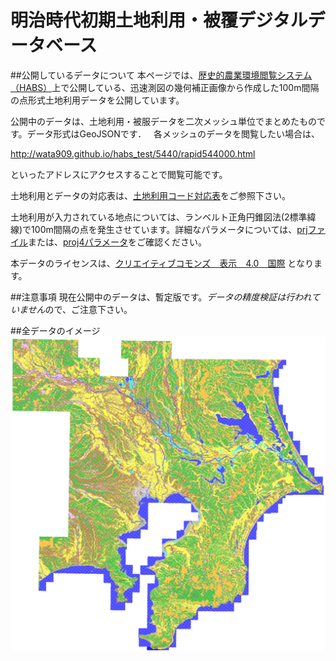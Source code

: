 # 明治時代初期土地利用・被覆デジタルデータベース

##公開しているデータについて
本ページでは、[歴史的農業環境閲覧システム（HABS）](http://habs.dc.affrc.go.jp "HABS")上で公開している、迅速測図の幾何補正画像から作成した100m間隔の点形式土地利用データを公開しています。  

公開中のデータは、土地利用・被服データを二次メッシュ単位でまとめたものです。データ形式はGeoJSONです．  
各メッシュのデータを閲覧したい場合は、

http://wata909.github.io/habs_test/5440/rapid544000.html

といったアドレスにアクセスすることで閲覧可能です。

土地利用とデータの対応表は、[土地利用コード対応表](https://raw.githubusercontent.com/wata909/habs_test/gh-pages/habs_code.csv "土地利用コード対応表")をご参照下さい。  

土地利用が入力されている地点については、ランベルト正角円錐図法(2標準緯線)で100m間隔の点を発生させています。詳細なパラメータについては、[prjファイル](https://raw.githubusercontent.com/wata909/habs_test/gh-pages/habs_LCC.prj "HABC ランベルト正角円錐図法 PRJファイル")または、[proj4パラメータ](https://raw.githubusercontent.com/wata909/habs_test/gh-pages/habs_LCC_proj4.txt "HABC ランベルト正角円錐図法 proj4パラメータ")をご確認ください。

本データのライセンスは、[クリエイティブコモンズ　表示　4.0　国際](https://creativecommons.org/licenses/by/4.0/deed.ja "クリエイティブコモンズ　表示　4.0　国際") となります。

##注意事項
現在公開中のデータは、暫定版です。*データの精度検証は行われていません*ので、ご注意下さい。

##全データのイメージ
![迅速測図100mグリッド土地利用データ](habs_lu.png "迅速測図100mグリッド土地利用データ")
